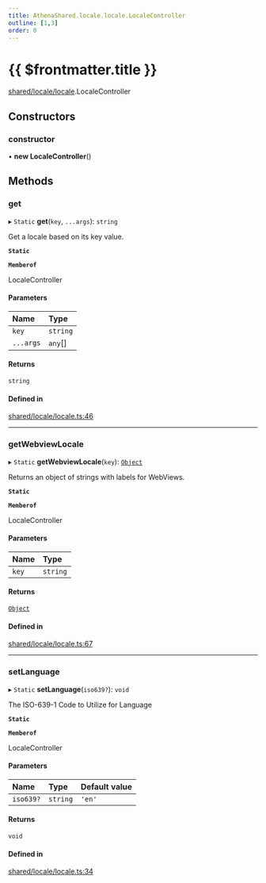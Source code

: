 ```yaml
---
title: AthenaShared.locale.locale.LocaleController
outline: [1,3]
order: 0
---
```


# {{ $frontmatter.title }}


[shared/locale/locale](../modules/shared_locale_locale.md).LocaleController

## Constructors

### constructor

• **new LocaleController**()

## Methods

### get

▸ `Static` **get**(`key`, `...args`): `string`

Get a locale based on its key value.

**`Static`**

**`Memberof`**

LocaleController

#### Parameters

| Name | Type |
| :------ | :------ |
| `key` | `string` |
| `...args` | `any`[] |

#### Returns

`string`

#### Defined in

[shared/locale/locale.ts:46](https://github.com/Stuyk/altv-athena/blob/ae8402672/src/core/shared/locale/locale.ts#L46)

___

### getWebviewLocale

▸ `Static` **getWebviewLocale**(`key`): [`Object`](../modules/server_systems_inventory_crafting__internal_.md#Object)

Returns an object of strings with labels for WebViews.

**`Static`**

**`Memberof`**

LocaleController

#### Parameters

| Name | Type |
| :------ | :------ |
| `key` | `string` |

#### Returns

[`Object`](../modules/server_systems_inventory_crafting__internal_.md#Object)

#### Defined in

[shared/locale/locale.ts:67](https://github.com/Stuyk/altv-athena/blob/ae8402672/src/core/shared/locale/locale.ts#L67)

___

### setLanguage

▸ `Static` **setLanguage**(`iso639?`): `void`

The ISO-639-1 Code to Utilize for Language

**`Static`**

**`Memberof`**

LocaleController

#### Parameters

| Name | Type | Default value |
| :------ | :------ | :------ |
| `iso639?` | `string` | `'en'` |

#### Returns

`void`

#### Defined in

[shared/locale/locale.ts:34](https://github.com/Stuyk/altv-athena/blob/ae8402672/src/core/shared/locale/locale.ts#L34)
